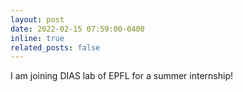 ```yaml
---
layout: post
date: 2022-02-15 07:59:00-0400
inline: true
related_posts: false
---
```


I am joining DIAS lab of EPFL for a summer internship!